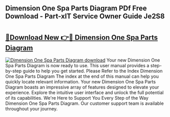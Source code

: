 ## Dimension One Spa Parts Diagram PDf Free Download - Part-xlT Service Owner Guide Je2S8

# <h2><a href="http://dfsae5.blite.top/?on=Dimension+One+Spa+Parts+Diagram">🔗Download New 👉🔴 Dimension One Spa Parts Diagram</a></h2>

[![Dimension One Spa Parts Diagram download](https://i.imgur.com/lujVjoI.png)](http://dfsae5.blite.top/?on=Dimension+One+Spa+Parts+Diagram)
Your new Dimension One Spa Parts Diagram is now ready to use. This user manual provides a step-by-step guide to help you get started. Please Refer to the Index Dimension One Spa Parts Diagram The index at the end of this manual can help you quickly locate relevant information. Your new Dimension One Spa Parts Diagram boasts an impressive array of features designed to elevate your experience. Explore the intuitive user interface and unlock the full potential of its capabilities. We're Here to Support You Every Step of the Way Dimension One Spa Parts Diagram. Our customer support team is available throughout your journey.
